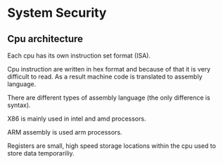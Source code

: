 # System Security

## Cpu architecture

Each cpu has its own instruction set format (ISA).

Cpu instruction are written in hex format and because of that it is very difficult to read. As a result machine code is translated to assembly language.


There are different types of assembly language (the only difference is syntax).

X86 is mainly used in intel and amd processors. 

ARM assembly is used arm processors.

Registers are small, high speed storage locations within the cpu used to store data temporariliy.




